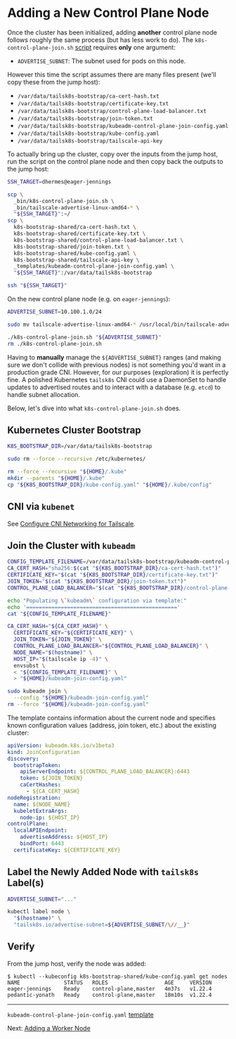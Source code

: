 # Adding a New Control Plane Node

Once the cluster has been initialized, adding **another** control plane node
follows roughly the same process (but has less work to do). The
`k8s-control-plane-join.sh` [script][2] requires **only** one argument:

- `ADVERTISE_SUBNET`: The subnet used for pods on this node.

However this time the script assumes there are many files present (we'll copy
these from the jump host):

- `/var/data/tailsk8s-bootstrap/ca-cert-hash.txt`
- `/var/data/tailsk8s-bootstrap/certificate-key.txt`
- `/var/data/tailsk8s-bootstrap/control-plane-load-balancer.txt`
- `/var/data/tailsk8s-bootstrap/join-token.txt`
- `/var/data/tailsk8s-bootstrap/kubeadm-control-plane-join-config.yaml`
- `/var/data/tailsk8s-bootstrap/kube-config.yaml`
- `/var/data/tailsk8s-bootstrap/tailscale-api-key`

To actually bring up the cluster, copy over the inputs from the jump host,
run the script on the control plane node and then copy back the outputs to
the jump host:

```bash
SSH_TARGET=dhermes@eager-jennings

scp \
  _bin/k8s-control-plane-join.sh \
  _bin/tailscale-advertise-linux-amd64-* \
  "${SSH_TARGET}":~/
scp \
  k8s-bootstrap-shared/ca-cert-hash.txt \
  k8s-bootstrap-shared/certificate-key.txt \
  k8s-bootstrap-shared/control-plane-load-balancer.txt \
  k8s-bootstrap-shared/join-token.txt \
  k8s-bootstrap-shared/kube-config.yaml \
  k8s-bootstrap-shared/tailscale-api-key \
  _templates/kubeadm-control-plane-join-config.yaml \
  "${SSH_TARGET}":/var/data/tailsk8s-bootstrap

ssh "${SSH_TARGET}"
```

On the new control plane node (e.g. on `eager-jennings`):

```bash
ADVERTISE_SUBNET=10.100.1.0/24

sudo mv tailscale-advertise-linux-amd64-* /usr/local/bin/tailscale-advertise

./k8s-control-plane-join.sh "${ADVERTISE_SUBNET}"
rm ./k8s-control-plane-join.sh
```

Having to **manually** manage the `${ADVERTISE_SUBNET}` ranges (and making
sure we don't collide with previous nodes) is not something you'd want in
a production grade CNI. However, for our purposes (exploration) it is perfectly
fine. A polished Kubernetes `tailsk8s` CNI could use a DaemonSet to handle
updates to advertised routes and to interact with a database (e.g. `etcd`)
to handle subnet allocation.

Below, let's dive into what `k8s-control-plane-join.sh` does.

## Kubernetes Cluster Bootstrap

```bash
K8S_BOOTSTRAP_DIR=/var/data/tailsk8s-bootstrap

sudo rm --force --recursive /etc/kubernetes/

rm --force --recursive "${HOME}/.kube"
mkdir --parents "${HOME}/.kube"
cp "${K8S_BOOTSTRAP_DIR}/kube-config.yaml" "${HOME}/.kube/config"
```

## CNI via `kubenet`

See [Configure CNI Networking for Tailscale][4].

## Join the Cluster with `kubeadm`

```bash
CONFIG_TEMPLATE_FILENAME=/var/data/tailsk8s-bootstrap/kubeadm-control-plane-join-config.yaml
CA_CERT_HASH="sha256:$(cat "${K8S_BOOTSTRAP_DIR}/ca-cert-hash.txt")"
CERTIFICATE_KEY="$(cat "${K8S_BOOTSTRAP_DIR}/certificate-key.txt")"
JOIN_TOKEN="$(cat "${K8S_BOOTSTRAP_DIR}/join-token.txt")"
CONTROL_PLANE_LOAD_BALANCER="$(cat "${K8S_BOOTSTRAP_DIR}/control-plane-load-balancer.txt")"

echo "Populating \`kubeadm\` configuration via template:"
echo '================================================'
cat "${CONFIG_TEMPLATE_FILENAME}"

CA_CERT_HASH="${CA_CERT_HASH}" \
  CERTIFICATE_KEY="${CERTIFICATE_KEY}" \
  JOIN_TOKEN="${JOIN_TOKEN}" \
  CONTROL_PLANE_LOAD_BALANCER="${CONTROL_PLANE_LOAD_BALANCER}" \
  NODE_NAME="$(hostname)" \
  HOST_IP="$(tailscale ip -4)" \
  envsubst \
  < "${CONFIG_TEMPLATE_FILENAME}" \
  > "${HOME}/kubeadm-join-config.yaml"

sudo kubeadm join \
  --config "${HOME}/kubeadm-join-config.yaml"
rm --force "${HOME}/kubeadm-join-config.yaml"
```

The template contains information about the current node and specifies
known configuration values (address, join token, etc.) about the existing
cluster:

```yaml
apiVersion: kubeadm.k8s.io/v1beta3
kind: JoinConfiguration
discovery:
  bootstrapToken:
    apiServerEndpoint: ${CONTROL_PLANE_LOAD_BALANCER}:6443
    token: ${JOIN_TOKEN}
    caCertHashes:
      - ${CA_CERT_HASH}
nodeRegistration:
  name: ${NODE_NAME}
  kubeletExtraArgs:
    node-ip: ${HOST_IP}
controlPlane:
  localAPIEndpoint:
    advertiseAddress: ${HOST_IP}
    bindPort: 6443
  certificateKey: ${CERTIFICATE_KEY}
```

## Label the Newly Added Node with `tailsk8s` Label(s)

```bash
ADVERTISE_SUBNET="..."

kubectl label node \
  "$(hostname)" \
  "tailsk8s.io/advertise-subnet=${ADVERTISE_SUBNET/\//__}"
```

## Verify

From the jump host, verify the node was added:

```
$ kubectl --kubeconfig k8s-bootstrap-shared/kube-config.yaml get nodes
NAME              STATUS   ROLES                  AGE     VERSION
eager-jennings    Ready    control-plane,master   4m37s   v1.22.4
pedantic-yonath   Ready    control-plane,master   18m10s  v1.22.4
```

---

`kubeadm-control-plane-join-config.yaml` [template][3]

Next: [Adding a Worker Node][1]

[1]: 11-add-worker.md
[2]: _bin/k8s-control-plane-join.sh
[3]: _templates/kubeadm-control-plane-join-config.yaml
[4]: 09-tailscale-cni.md
